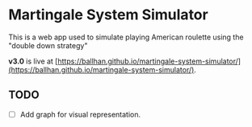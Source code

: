 # Martingale System Simulator

This is a web app used to simulate playing American roulette using the "double down strategy"

**v3.0** is live at [https://ballhan.github.io/martingale-system-simulator/](https://ballhan.github.io/martingale-system-simulator/).

## TODO
- [ ] Add graph for visual representation.
